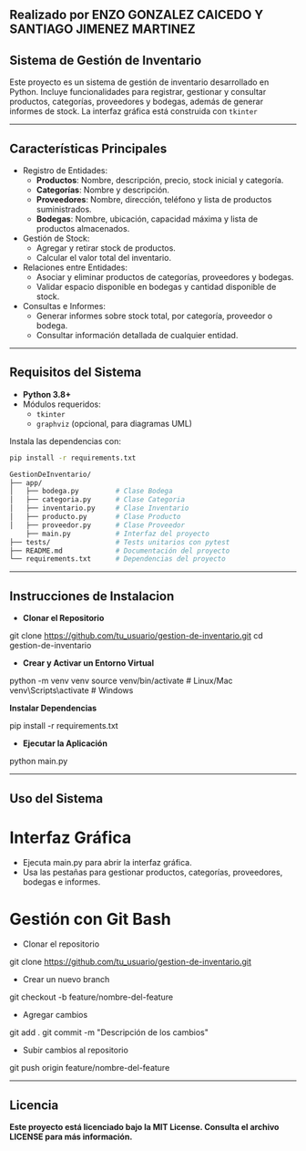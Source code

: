 ## Realizado por ENZO GONZALEZ CAICEDO Y SANTIAGO JIMENEZ MARTINEZ

## Sistema de Gestión de Inventario

Este proyecto es un sistema de gestión de inventario desarrollado en Python. Incluye funcionalidades para registrar, gestionar y consultar productos, categorías, proveedores y bodegas, además de generar informes de stock. La interfaz gráfica está construida con `tkinter`


--- 

## Características Principales

- Registro de Entidades:
  - **Productos**: Nombre, descripción, precio, stock inicial y categoría.
  - **Categorías**: Nombre y descripción.
  - **Proveedores**: Nombre, dirección, teléfono y lista de productos suministrados.
  - **Bodegas**: Nombre, ubicación, capacidad máxima y lista de productos almacenados.
- Gestión de Stock:
  - Agregar y retirar stock de productos.
  - Calcular el valor total del inventario.
- Relaciones entre Entidades:
  - Asociar y eliminar productos de categorías, proveedores y bodegas.
  - Validar espacio disponible en bodegas y cantidad disponible de stock.
- Consultas e Informes:
  - Generar informes sobre stock total, por categoría, proveedor o bodega.
  - Consultar información detallada de cualquier entidad.

---

## Requisitos del Sistema

- **Python 3.8+**
- Módulos requeridos:
  - `tkinter`
  - `graphviz` (opcional, para diagramas UML)

Instala las dependencias con:
```bash
pip install -r requirements.txt

GestionDeInventario/
├── app/
│   ├── bodega.py         # Clase Bodega
│   ├── categoria.py      # Clase Categoria
│   ├── inventario.py     # Clase Inventario
│   ├── producto.py       # Clase Producto
│   ├── proveedor.py      # Clase Proveedor
    ├── main.py           # Interfaz del proyecto
├── tests/                # Tests unitarios con pytest
├── README.md             # Documentación del proyecto
└── requirements.txt      # Dependencias del proyecto
```

--- 

## Instrucciones de Instalacion

- **Clonar el Repositorio**

git clone https://github.com/tu_usuario/gestion-de-inventario.git
cd gestion-de-inventario

- **Crear y Activar un Entorno Virtual**

python -m venv venv
source venv/bin/activate    # Linux/Mac
venv\Scripts\activate       # Windows

**Instalar Dependencias** 

pip install -r requirements.txt

- **Ejecutar la Aplicación**

python main.py

---

## Uso del Sistema

# Interfaz Gráfica

- Ejecuta main.py para abrir la interfaz gráfica.
- Usa las pestañas para gestionar productos, categorías, proveedores, bodegas e informes.

# Gestión con Git Bash

- Clonar el repositorio

git clone https://github.com/tu_usuario/gestion-de-inventario.git

- Crear un nuevo branch

git checkout -b feature/nombre-del-feature

- Agregar cambios

git add .
git commit -m "Descripción de los cambios"

- Subir cambios al repositorio

git push origin feature/nombre-del-feature

---


## Licencia

**Este proyecto está licenciado bajo la MIT License. Consulta el archivo LICENSE para más información.**










